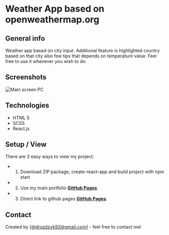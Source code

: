 # Weather App based on openweathermap.org

## General info

Weather app based on city input. Additional feature is highlighted country based on that city also few tips that depends on temperature value. Feel free to use it whenever you wish to do.

## Screenshots

![Main screen PC](.src/img/rwd.png)

## Technologies

- HTML 5
- SCSS
- React.js

## Setup / View

There are 3 easy ways to view my project:

- 1. Download ZIP package, create-react-app and build project with npm start
- 2. Use my main portfolio [**GitHub Pages**](https://drozdzyk667.github.io/portfolio_main/).
- 3. Direct link to github pages [**GitHub Pages**](https://drozdzyk667.github.io/weather-app/).

## Contact

Created by [@drozdzyk92@gmail.com] - feel free to contact me!
